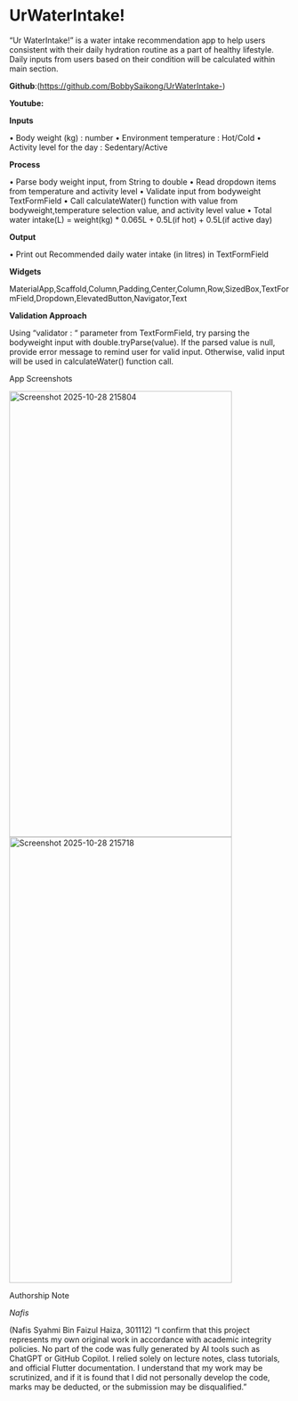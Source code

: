 # UrWaterIntake!


“Ur WaterIntake!” is a water intake recommendation app to help users consistent with their daily hydration routine as a part of healthy lifestyle. Daily inputs from users based on their condition will be calculated within main section. 

**Github**:(<https://github.com/BobbySaikong/UrWaterIntake->)

**Youtube:** 

**Inputs**

•	Body weight (kg) : number
•	Environment temperature : Hot/Cold
•	Activity level for the day : Sedentary/Active

**Process**

•	Parse body weight input, from String to double
•	Read dropdown items from temperature and activity level
•	Validate input from bodyweight TextFormField
•	Call calculateWater() function with value from bodyweight,temperature selection value, and activity level value
•	Total water intake(L)  = weight(kg) * 0.065L + 0.5L(if hot) + 0.5L(if active day)

**Output**

•	Print out Recommended daily water intake (in litres) in TextFormField

**Widgets**

MaterialApp,Scaffold,Column,Padding,Center,Column,Row,SizedBox,TextFormField,Dropdown,ElevatedButton,Navigator,Text

**Validation Approach**

Using “validator : “ parameter from TextFormField, try parsing the bodyweight input with double.tryParse(value). If the parsed value is null, provide error message to remind user for valid input. Otherwise, valid input will be used in calculateWater() function call.
 

App Screenshots

<img width="400" height="800" alt="Screenshot 2025-10-28 215804" src="https://github.com/user-attachments/assets/1973df4a-901c-4897-8dbc-0bc5f9c20620" />
<img width="400" height="800" alt="Screenshot 2025-10-28 215718" src="https://github.com/user-attachments/assets/7e6a4ec1-43f4-42ed-ac55-e27978a1063d" />

Authorship Note

_Nafis_
					
(Nafis Syahmi Bin Faizul Haiza, 301112) 
“I confirm that this project represents my own original work in accordance with academic integrity policies. No part of the code was fully generated by AI tools such as ChatGPT or GitHub Copilot. I relied solely on lecture notes, class tutorials, and official Flutter documentation. I understand that my work may be scrutinized, and if it is found that I did not personally develop the code, marks may be deducted, or the submission may be disqualified.”
